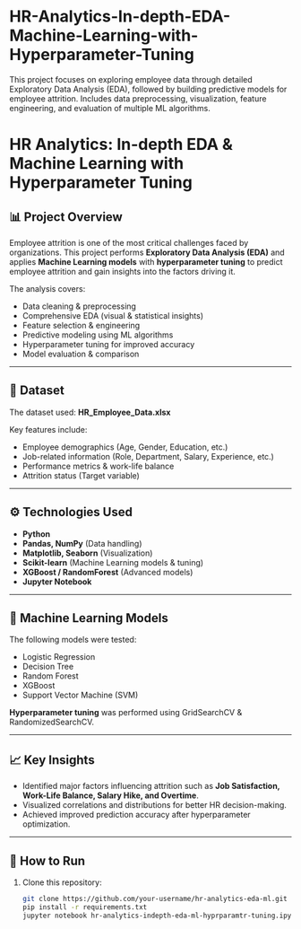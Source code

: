 # HR-Analytics-In-depth-EDA-Machine-Learning-with-Hyperparameter-Tuning
This project focuses on exploring employee data through detailed Exploratory Data Analysis (EDA), followed by building predictive models for employee attrition.  Includes data preprocessing, visualization, feature engineering, and evaluation of multiple ML algorithms.
# HR Analytics: In-depth EDA & Machine Learning with Hyperparameter Tuning

## 📊 Project Overview
Employee attrition is one of the most critical challenges faced by organizations. This project performs **Exploratory Data Analysis (EDA)** and applies **Machine Learning models** with **hyperparameter tuning** to predict employee attrition and gain insights into the factors driving it.

The analysis covers:
- Data cleaning & preprocessing
- Comprehensive EDA (visual & statistical insights)
- Feature selection & engineering
- Predictive modeling using ML algorithms
- Hyperparameter tuning for improved accuracy
- Model evaluation & comparison

---

## 📂 Dataset
The dataset used: **HR_Employee_Data.xlsx**

Key features include:
- Employee demographics (Age, Gender, Education, etc.)
- Job-related information (Role, Department, Salary, Experience, etc.)
- Performance metrics & work-life balance
- Attrition status (Target variable)

---

## ⚙️ Technologies Used
- **Python**
- **Pandas, NumPy** (Data handling)
- **Matplotlib, Seaborn** (Visualization)
- **Scikit-learn** (Machine Learning models & tuning)
- **XGBoost / RandomForest** (Advanced models)
- **Jupyter Notebook**

---

## 🧠 Machine Learning Models
The following models were tested:
- Logistic Regression
- Decision Tree
- Random Forest
- XGBoost
- Support Vector Machine (SVM)

**Hyperparameter tuning** was performed using GridSearchCV & RandomizedSearchCV.

---

## 📈 Key Insights
- Identified major factors influencing attrition such as **Job Satisfaction, Work-Life Balance, Salary Hike, and Overtime**.
- Visualized correlations and distributions for better HR decision-making.
- Achieved improved prediction accuracy after hyperparameter optimization.

---

## 🚀 How to Run
1. Clone this repository:
   ```bash
   git clone https://github.com/your-username/hr-analytics-eda-ml.git
   pip install -r requirements.txt
   jupyter notebook hr-analytics-indepth-eda-ml-hyprparamtr-tuning.ipynb


